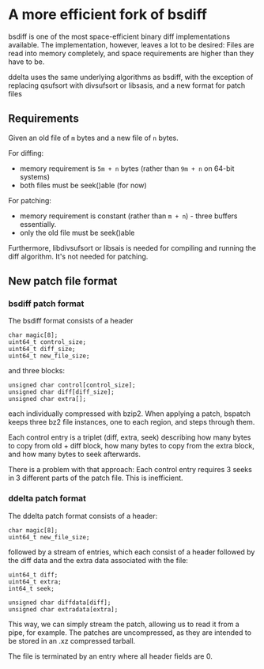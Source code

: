 # A more efficient fork of bsdiff
bsdiff is one of the most space-efficient binary diff implementations
available. The implementation, however, leaves a lot to be desired: Files
are read into memory completely, and space requirements are higher than they
have to be.

ddelta uses the same underlying algorithms as bsdiff, with the exception of
replacing qsufsort with divsufsort or libsasis, and a new format for patch files

## Requirements

Given an old file of `m` bytes and a new file of `n` bytes.

For diffing:

* memory requirement is `5m + n` bytes (rather than `9m + n` on 64-bit systems)
* both files must be seek()able (for now)

For patching:

* memory requirement is constant (rather than `m + n`) - three buffers essentially.
* only the old file must be seek()able

Furthermore, libdivsufsort or libsais is needed for compiling and running the diff
algorithm. It's not needed for patching.

## New patch file format

### bsdiff patch format
The bsdiff format consists of a header

    char magic[8];
    uint64_t control_size;
    uint64_t diff_size;
    uint64_t new_file_size;

and three blocks:

    unsigned char control[control_size];
    unsigned char diff[diff_size];
    unsigned char extra[];

each individually compressed with bzip2. When applying a patch, bspatch keeps
three bz2 file instances, one to each region, and steps through them.

Each control entry is a triplet (diff, extra, seek) describing how many bytes
to copy from old + diff block, how many bytes to copy from the extra block, and
how many bytes to seek afterwards.

There is a problem with that approach: Each control entry requires 3 seeks in
3 different parts of the patch file. This is inefficient.

### ddelta patch format

The ddelta patch format consists of a header:

    char magic[8];
    uint64_t new_file_size;

followed by a stream of entries, which each consist of a header followed by
the diff data and the extra data associated with the file:

    uint64_t diff;
    uint64_t extra;
    int64_t seek;

    unsigned char diffdata[diff];
    unsigned char extradata[extra];
    
This way, we can simply stream the patch, allowing us to read it from a pipe,
for example. The patches are uncompressed, as they are intended to be stored
in an .xz compressed tarball.

The file is terminated by an entry where all header fields are 0.
